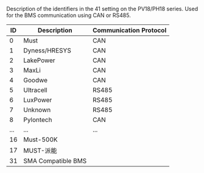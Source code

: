 Description of the identifiers in the 41 setting on the PV18/PH18 series. Used for the BMS communication using CAN or RS485.

| ID      | Description              | Communication Protocol  |
|---------|--------------------------|-------------------------|
| 0       | Must                     | CAN                     |
| 1       | Dyness/HRESYS            | CAN                     |
| 2       | LakePower                | CAN                     |
| 3       | MaxLi                    | CAN                     |
| 4       | Goodwe                   | CAN                     |
| 5       | Ultracell                | RS485                   |
| 6       | LuxPower                 | RS485                   |
| 7       | Unknown                  | RS485                   |
| 8       | Pylontech                | CAN                     |
| ...     | ...                      | ...                     |
| 16      | Must-500K                |                         |
| 17      | MUST-派能                |                         |
| 31      | SMA Compatible BMS       |                         |
